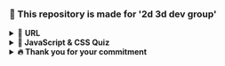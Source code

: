 ### 🌿 This repository is made for '2d 3d dev group'

<details>
<summary>🎁 <b>URL</b></summary>

|No.|URL                                                                                                                                                                                               |TAG                                                    |Note                             |
|---|--------------------------------------------------------------------------------------------------------------------------------------------------------------------------------------------------|-------------------------------------------------------|---------------------------------|
|1  |https://codesandbox.io/s/bdctv                                                                                                                                                                    |Threejs,r3f,Reactjs,WebGL                              |                                 |
|2  |https://spite.github.io/codevember-2021/                                                                                                                                                          |Threejs,Example sites,Creative coding,WebGL            |                                 |
|3  |https://virtualexpodubai.com                                                                                                                                                                      |Map,Shader,Example sites,WebGL                         |                                 |
|4  |https://www.instagram.com/p/CUh2UamgPBz                                                                                                                                                           |                                                       |                                 |
|5  |https://www.instagram.com/bentonjohn/p/CVDy2hLKRok                                                                                                                                                |                                                       |                                 |
|6  |https://github.com/chokcoco/iCSS                                                                                                                                                                  |CSS                                                    |                                 |
|7  |https://cineshader.com/                                                                                                                                                                           |GLSL,Shader,WebGL                                      |                                 |
|8  |https://matrix.spline.design/?s=09                                                                                                                                                                |Threejs,Creative coding,WebGL,Tool                     |                                 |
|9  |https://kr.ncsoft.com/kr/index.do                                                                                                                                                                 |Example sites,WebGL                                    |                                 |
|10 |https://dev.to/maniflames/pointcloud-effect-in-three-js-3eic                                                                                                                                      |GLSL,GLTF,Threejs,Lecture & Article,WebGL              |                                 |
|11 |https://lab.julienverneaut.com/matcap-editor/?s=09                                                                                                                                                |Shader,Threejs,r3f,Reactjs,Tool                        |                                 |
|12 |https://github.com/jverneaut/laboratoire                                                                                                                                                          |Lecture & Article,Example sites,WebGL                  |                                 |
|13 |https://exhibition39.snuaaa.net                                                                                                                                                                   |Example sites,WebGL                                    |                                 |
|14 |https://bugzilla.mozilla.org/show_bug.cgi?id=1702924&s=09                                                                                                                                         |CSS                                                    |                                 |
|15 |https://ishadeed.com/article/defensive-css/?s=09                                                                                                                                                  |CSS,Lecture & Article                                  |                                 |
|16 |https://codesandbox.io/u/drcmda                                                                                                                                                                   |GLTF,Threejs,r3f,Reactjs,Example sites,WebGL           |                                 |
|18 |https://github.com/tldraw/tldraw                                                                                                                                                                  |Library,Reactjs                                        |                                 |
|19 |https://twitter.com/seflless/status/1463710140687949826                                                                                                                                           |Tool                                                   |                                 |
|20 |https://youtu.be/A4wchK34tnU                                                                                                                                                                      |Tool                                                   |                                 |
|21 |https://youtu.be/0Bm8CjpdsAY                                                                                                                                                                      |GLSL,Shader,WebGL,OpenGL,Tool                          |                                 |
|22 |https://github.com/jagracar/webgl-shader-examples                                                                                                                                                 |GLTF,Shader,Threejs,Example sites,WebGL                |                                 |
|23 |https://webgl-shaders.com/                                                                                                                                                                        |GLTF,Shader,Threejs,Example sites,WebGL                |                                 |
|24 |https://codepen.io/motionharvest/pen/WNQYJyM                                                                                                                                                      |Shader,Threejs,Example sites,Creative coding,WebGL,GSAP|                                 |
|25 |https://www.bluemarinefoundation.com/the-sea-we-breathe/?s=09                                                                                                                                     |Example sites,WebGL                                    |                                 |
|26 |https://css-tricks.com/the-power-and-fun-of-scope-with.../                                                                                                                                        |CSS,Lecture & Article                                  |                                 |
|27 |https://mockrocket.io/?s=09                                                                                                                                                                       |WebGL,Tool                                             |                                 |
|28 |https://codesandbox.io/embed/magic-mirror-ddk57?codemirror=1                                                                                                                                      |GLTF,Threejs,r3f,WebGL                                 |                                 |
|29 |https://codesandbox.io/s/mixing-html-and-webgl-w-occlusion-9keg6                                                                                                                                  |Threejs,r3f,Reactjs,WebGL                              |                                 |
|30 |https://www.etsy.com/shop/vizcart                                                                                                                                                                 |Map                                                    |                                 |
|31 |https://www.instagram.com/p/CJ_NUs_lGpJ                                                                                                                                                           |Map,Reactjs,Data Visualization,d3.js                   |                                 |
|32 |https://github.com/NikLever/GLSLfromScratch                                                                                                                                                       |GLSL                                                   |                                 |
|34 |https://github.com/hwan-ajou/webgl-1.0                                                                                                                                                            |Lecture & Article,WebGL                                |                                 |
|35 |https://tympanus.net/codrops/                                                                                                                                                                     |Threejs,CSS,Lecture & Article,WebGL                    |                                 |
|36 |https://github.com/codrops                                                                                                                                                                        |Threejs,CSS,WebGL                                      |                                 |
|37 |https://creativeprojects.vercel.app/                                                                                                                                                              |Threejs,Lecture & Article,Creative coding,WebGL        |                                 |
|38 |https://github.com/javusScriptus/creativeprojects                                                                                                                                                 |Threejs,Creative coding,WebGL                          |                                 |
|39 |https://www.domestika.org/en/courses/2729-creative-coding-making-visuals-with-javascript                                                                                                          |Lecture & Article,Creative coding                      |                                 |
|40 |https://pendereckisgarden.pl/en                                                                                                                                                                   |Example sites,WebGL                                    |                                 |
|41 |https://www.awwwards.com/pendereckis-garden-by-huncwot.html                                                                                                                                       |Lecture & Article,WebGL                                |                                 |
|42 |https://thearchives.manoloblahnik.com                                                                                                                                                             |Threejs,Example sites,WebGL                            |                                 |
|43 |https://godly.website/websites/webgl                                                                                                                                                              |Example sites,WebGL                                    |                                 |
|44 |https://godly.website/                                                                                                                                                                            |Example sites,WebGL                                    |                                 |
|45 |https://threejs.org/                                                                                                                                                                              |Threejs                                                |                                 |
|46 |https://greensock.com/showcase/                                                                                                                                                                   |GSAP                                                   |                                 |
|47 |https://www.awwwards.com/                                                                                                                                                                         |Lecture & Article,Example sites,WebGL                  |                                 |
|50 |https://www.framer.com/docs/layoutcamera/?s=09                                                                                                                                                    |Framer                                                 |                                 |
|51 |https://codesandbox.io/s/framer-motion-3d-layoutorthographiccamera-txys2?from-embed                                                                                                               |Reactjs,Framer                                         |50번 예제                           |
|52 |https://github.com/shuding/cobe                                                                                                                                                                   |Library,WebGL                                          |WebGL based globe library        |
|53 |https://openprocessing.org/crayon/                                                                                                                                                                |Example sites,Creative coding                          |NFT Market                       |
|54 |https://opensea.io/collection/crayon-codes-v1                                                                                                                                                     |Example sites,Creative coding                          |NFT Market                       |
|55 |https://rarible.com/                                                                                                                                                                              |Example sites                                          |NFT Market                       |
|56 |https://2021.stateofcss.com/en-us/                                                                                                                                                                |CSS,Lecture & Article                                  |                                 |
|57 |https://github.com/Sean-Bradley/Three.js-TypeScript-Boilerplate                                                                                                                                   |Library,Threejs                                        |                                 |
|59 |https://threejs-journey.com/?s=09                                                                                                                                                                 |Threejs,Lecture & Article                              |                                 |
|60 |https://greensock.com/3-9                                                                                                                                                                         |Library,GSAP                                           |                                 |
|61 |https://github.com/greensock/GSAP/releases/tag/3.9.0                                                                                                                                              |Library,GSAP                                           |                                 |
|62 |https://github.com/chokcoco/iCSS/issues/109                                                                                                                                                       |CSS                                                    |                                 |
|64 |https://developer.mozilla.org/en-US/docs/Web/CSS/@property                                                                                                                                        |CSS                                                    |                                 |
|65 |https://dmnsgn.github.io/codevember-2017/26.html                                                                                                                                                  |Threejs,Example sites                                  |                                 |
|66 |http://felixpalmer.github.io/lod-terrain/                                                                                                                                                         |Map,Example sites,WebGL                                |                                 |
|67 |https://avin.github.io/sketches/091_snow_forest.html                                                                                                                                              |Threejs,Example sites                                  |                                 |
|68 |https://ironvelvet.studio/works                                                                                                                                                                   |Threejs,Vue                                            |                                 |
|69 |https://codepen.io/zachernuk/full/oNGWZgG?s=09                                                                                                                                                    |Threejs,WebGL                                          |                                 |
|70 |https://twitter.com/brdrck/status/1471926235274096648?s=20                                                                                                                                        |Figma                                                  |                                 |
|71 |https://www.fileviewpro.com/ko/file-extension-glb/                                                                                                                                                |                                                       |                                 |
|72 |https://bayazuma.github.io/grasswind/                                                                                                                                                             |Threejs,Example sites                                  |                                 |
|73 |https://github.com/bayazuma/grasswind                                                                                                                                                             |Threejs                                                |                                 |
|74 |https://primavistatexture.com/                                                                                                                                                                    |Threejs,Example sites,WebGL                            |                                 |
|75 |https://www.patterns.dev/                                                                                                                                                                         |Lecture & Article                                      |                                 |
|76 |https://github.com/lydiahallie/javascript-questions                                                                                                                                               |Lecture & Article                                      |                                 |
|77 |https://codepen.io/pehaa/pen/KKXMKMN                                                                                                                                                              |Threejs                                                |                                 |
|78 |https://github.com/kekkorider/threejs-audio-reactive-visual                                                                                                                                       |Threejs                                                |                                 |
|79 |https://codepen.io/Nekto/pen/vYeJQMX                                                                                                                                                              |GSAP                                                   |                                 |
|80 |https://gallery.mediciism.com                                                                                                                                                                     |Threejs,WebGL                                          |                                 |
|82 |https://github.com/Resten1497/christmas_tree/tree/master/js                                                                                                                                       |Creative coding                                        |                                 |
|83 |https://boytchev.github.io/etudes/webgl/freezing-cube.html                                                                                                                                        |Threejs,Example sites                                  |                                 |
|84 |https://boytchev.github.io/etudes/                                                                                                                                                                |Lecture & Article                                      |                                 |
|85 |https://github.com/boytchev/etudes                                                                                                                                                                |Threejs,WebGL                                          |                                 |
|87 |https://github.com/oframe/ogl                                                                                                                                                                     |Library                                                |                                 |
|88 |https://css-tricks.com/grainy-gradients/                                                                                                                                                          |CSS                                                    |                                 |
|89 |https://youtu.be/qrGHs4d0yt0                                                                                                                                                                      |Lecture & Article                                      |                                 |
|90 |https://codepen.io/DavidJAldred/pen/pVbQBJ                                                                                                                                                        |CSS                                                    |                                 |
|91 |https://developer.mozilla.org/ko/docs/Web/CSS/background                                                                                                                                          |CSS,Lecture & Article                                  |                                 |
|92 |https://yeun.github.io/open-color/ingredients.html                                                                                                                                                |Library,CSS                                            |                                 |
|93 |https://colorhunt.co/                                                                                                                                                                             |CSS                                                    |                                 |
|94 |https://paletton.com                                                                                                                                                                              |CSS                                                    |                                 |
|95 |https://colors.muz.li/                                                                                                                                                                            |CSS                                                    |                                 |
|96 |https://maketintsandshades.com                                                                                                                                                                    |CSS                                                    |                                 |
|97 |https://omatsuri.app/color-shades-generator                                                                                                                                                       |CSS                                                    |                                 |
|98 |https://www.bram.us/2021/12/27/css-in-2022                                                                                                                                                        |CSS,Lecture & Article                                  |                                 |
|99 |https://developer.mozilla.org/en-US/docs/Web/SVG/Element/feTurbulence                                                                                                                             |CSS                                                    |                                 |
|100|https://codesandbox.io/s/simple-christmas-tree-c6jjj?file=%2Findex.html                                                                                                                           |CSS                                                    |                                 |
|101|https://youtu.be/x009wWOVB6M                                                                                                                                                                      |Example sites                                          |                                 |
|102|https://refactoring.guru                                                                                                                                                                          |Lecture & Article                                      |                                 |
|103|https://threejs.org/docs                                                                                                                                                                          |Threejs                                                |                                 |
|104|https://threejs.org/examples/webgl_loader_3dm.html                                                                                                                                                |Threejs,Example sites                                  |                                 |
|105|https://www.figma.com/community/file/834210307944210537                                                                                                                                           |Figma                                                  |                                 |
|106|https://jsfiddle.net/Avantgarde95/2q1ofgpn                                                                                                                                                        |CSS                                                    |                                 |
|107|https://github.com/lume/lume                                                                                                                                                                      |Library,WebGL                                          |                                 |
|108|https://redcamel.github.io/RedGL2/example/index.html                                                                                                                                              |Library,WebGL                                          |                                 |
|109|https://github.com/redcamel/RedGL2                                                                                                                                                                |Library,WebGL                                          |                                 |
|110|https://present.do/presentations/61346fa35b179c0da746536a                                                                                                                                         |Lecture & Article,metal                                |                                 |
|111|https://www.youtube.com/watch?v=mB9d5RDNryw                                                                                                                                                       |Lecture & Article,metal                                |                                 |
|112|https://simulacroix.github.io/dithering                                                                                                                                                           |Library,Example sites                                  |                                 |
|113|https://www.npmjs.com/package/korat                                                                                                                                                               |Library                                                |                                 |
|114|https://github.com/arwes/arwes                                                                                                                                                                    |Library                                                |                                 |
|115|https://brunch.co.kr/@99-life/2                                                                                                                                                                   |CSS                                                    |                                 |
|116|https://www.notion.so/CSS-ce833773a8174100993856d9ca5cd58f                                                                                                                                        |CSS                                                    |                                 |
|117|https://www.npmjs.com/package/3d-force-graph                                                                                                                                                      |Library,WebGL                                          |                                 |
|118|https://github.com/hiloteam/Hilo3d                                                                                                                                                                |GLTF,Library,WebGL,Tool                                |                                 |
|119|https://codesandbox.io/s/mixing-html-and-webgl-w-occlusion-9keg6                                                                                                                                  |Library,Threejs,r3f,Reactjs,Example sites              |                                 |
|120|https://codesandbox.io/s/magic-mirror-ddk57                                                                                                                                                       |Library,Threejs,r3f,Reactjs,Example sites              |                                 |
|121|https://youtu.be/XGfMB76U5ts                                                                                                                                                                      |                                                       |Optical Illusion - 2d is magic 3d|
|122|https://www.shadertoy.com/view/Xty3zd                                                                                                                                                             |Shader                                                 |                                 |
|123|https://docs.pmnd.rs/react-three-fiber/getting-started/examples                                                                                                                                   |r3f,Reactjs,Example sites                              |                                 |
|124|https://drei.pmnd.rs/?path=%2Fstory%2Fperformance-adaptive--adaptive-scene-st                                                                                                                     |GLTF,Library,Threejs,r3f,Reactjs,Example sites         |                                 |
|125|https://codesandbox.io/embed/motion-one-morph-svg-paths-qldsz?file=%2Fsrc%2Findex.js&codemirror=1                                                                                                 |Library,Example sites                                  |                                 |
|126|https://observablehq.com/@acidsound/monofireworks                                                                                                                                                 |Shader,Example sites,WebGL                             |                                 |
|127|https://observablehq.com/@vezwork/webgl2-shader                                                                                                                                                   |Shader,WebGL                                           |                                 |
|128|https://nivo.rocks/network/canvas/                                                                                                                                                                |Library,Data Visualization                             |                                 |
|129|https://bl.ocks.org/mbostock/950642                                                                                                                                                               |Library,Example sites,Data Visualization,d3.js         |                                 |
|131|https://nivo.rocks/storybook/?path=/docs/networkcanvas--custom-node-renderer                                                                                                                      |Library,Data Visualization                             |nivo                             |
|132|https://www.loewe.com/int/en/stories-projects/loewe-spirited-away-harajuku-popup.html                                                                                                             |Creative coding                                        |                                 |
|133|https://www.smashingmagazine.com/2022/01/css-radial-conic-gradient/                                                                                                                               |CSS,Lecture & Article                                  |                                 |
|134|https://developer.mozilla.org/en-US/docs/Web/JavaScript/Reference/Global_Objects/Math/random                                                                                                      |Lecture & Article                                      |                                 |
|135|https://www.desmos.com/calculator?lang=ko                                                                                                                                                         |Tool                                                   |                                 |
|136|https://github.com/Asabeneh/30-Days-Of-JavaScript                                                                                                                                                 |Lecture & Article                                      |                                 |
|137|https://github.com/yjs03057/33-js-concepts                                                                                                                                                        |Lecture & Article                                      |                                 |
|138|https://github.com/trekhleb/javascript-algorithms                                                                                                                                                 |Lecture & Article                                      |                                 |
|139|https://github.com/mgechev/javascript-algorithms                                                                                                                                                  |Lecture & Article                                      |                                 |
|140|https://github.com/humanwhocodes/computer-science-in-javascript                                                                                                                                   |Lecture & Article                                      |                                 |
|141|https://github.com/kim-taewoo/threejs_journey/blob/master/09-geometries-final/src/script.js                                                                                                       |Threejs                                                |                                 |
|142|https://brunosimon.notion.site/brunosimon/Resources-Learning-45cacca08e884d0f9c4cf59d0d9b8d72                                                                                                     |Lecture & Article,Creative coding                      |                                 |
|143|https://www.youtube.com/watch?v=FJ44qmE5odc                                                                                                                                                       |Lecture & Article,SVG                                  |                                 |
|144|https://2020.feconf.kr/                                                                                                                                                                           |Reactjs,Creative coding                                |                                 |
|145|https://www.instagram.com/rrnwnsgl/?hl=ko                                                                                                                                                         |Lecture & Article                                      |                                 |
|146|https://uxplus.dev/noisy-grid/                                                                                                                                                                    |Reactjs,WebGL                                          |                                 |
|148|https://github.com/kim-taewoo/threejs_journey/blob/master/06-animations/src/script.js                                                                                                             |Threejs,Lecture & Article                              |                                 |
|149|https://www.youtube.com/watch?v=-ybVWOHVDyA                                                                                                                                                       |Lecture & Article                                      |                                 |
|150|https://velog.io/@teo/css-history-1                                                                                                                                                               |CSS,Lecture & Article                                  |                                 |
|151|https://github.com/ManzDev/frontend-evolution                                                                                                                                                     |Lecture & Article                                      |                                 |
|152|https://www.easylogic.studio                                                                                                                                                                      |Library,Tool                                           |                                 |
|153|https://github.com/kim-taewoo/threejs_journey                                                                                                                                                     |Threejs,Lecture & Article                              |                                 |
|154|https://m.blog.naver.com/ycpiglet/222616179132                                                                                                                                                    |Lecture & Article                                      |                                 |
|156|https://3dtextures.me/2019/04/16/door-wood-001/                                                                                                                                                   |Resource                                               |                                 |
|157|https://threejs.org/docs/#api/en/constants/Textures                                                                                                                                               |Library,Threejs                                        |                                 |
|158|https://en.wikipedia.org/wiki/Moir%C3%A9_pattern                                                                                                                                                  |Lecture & Article                                      |                                 |
|159|https://threejs.org/docs/?q=mate#api/en/constants/Materials                                                                                                                                       |Threejs                                                |                                 |
|160|https://github.com/nidorx/matcaps                                                                                                                                                                 |Library                                                |                                 |
|161|https://www.ilithya.rocks/                                                                                                                                                                        |WebGL                                                  |                                 |
|162|https://github.com/PacktPublishing/CSS---The-Complete-Guide-incl.-Flexbox-Grid-and-Sass-                                                                                                          |CSS,SCSS,Lecture & Article                             |                                 |
|163|https://www.zoomkoding.com/3d-book/                                                                                                                                                               |Threejs,Lecture & Article                              |                                 |
|164|https://github.com/zoomkoding/3d-book                                                                                                                                                             |Threejs,Lecture & Article                              |                                 |
|165|https://zoomkoding.github.io/3d-book/                                                                                                                                                             |Threejs,Lecture & Article                              |                                 |
|166|https://lab.mango.astanusic.dev/                                                                                                                                                                  |                                                       |                                 |
|167|https://nvlabs.github.io/instant-ngp/                                                                                                                                                             |                                                       |                                 |
|168|https://github.com/aleksei-berezkin/guess-css                                                                                                                                                     |CSS,Lecture & Article                                  |                                 |
|169|https://www.guess-css.app/                                                                                                                                                                        |CSS,Lecture & Article                                  |                                 |
|170|https://velog.io/@soonmac/%ED%86%A0%EC%9D%B4-%ED%94%84%EB%A1%9C%EC%A0%9D%ED%8A%B8-%EB%82%98%EB%A7%8C%EC%9D%98-%EB%B0%B1%EC%8B%A0-%EC%9D%B8%EC%A6%9D-%EC%B9%B4%EB%93%9C-%EB%A7%8C%EB%93%A4%EA%B8%B0|Lecture & Article,WebGL                                |                                 |
|171|https://tympanus.net/codrops/2022/01/12/pixel-distortion-effect-with-three-js                                                                                                                     |Threejs,Lecture & Article                              |                                 |
|172|https://github.com/caa1211/webOAcard                                                                                                                                                              |Threejs,WebGL                                          |                                 |
|173|https://blog.dalgu.app/dev/1                                                                                                                                                                      |Reactjs,WebGL                                          |                                 |
|174|https://codesandbox.io/embed/reflector-variant-forked-lx2h8                                                                                                                                       |Threejs,r3f,Example sites                              |                                 |
|175|https://www.smashingmagazine.com/2021/01/front-end-performance-2021-free-pdf-checklist                                                                                                            |Lecture & Article                                      |                                 |
|176|https://codepen.io/Mamboleoo/pen/qBPyqKg                                                                                                                                                          |Threejs,Example sites                                  |                                 |
|177|https://github.com/maxwellito/minimator                                                                                                                                                           |Tool                                                   |                                 |
|178|https://codepen.io/cobra_winfrey/full/GRMdwwG                                                                                                                                                     |SCSS                                                   |                                 |
|179|https://github.com/seek-oss/vanilla-extract                                                                                                                                                       |CSS                                                    |                                 |
|180|https://uxplus.dev/tickler/                                                                                                                                                                       |Creative coding,p5.js                                  |                                 |
|181|https://github.com/markshenouda/Solar-System                                                                                                                                                      |r3f                                                    |                                 |
|182|https://solar-system-r3f.netlify.app/                                                                                                                                                             |r3f,Example site                                       |                                 |
|183|https://youtu.be/0jHsq36_NTU                                                                                                                                                                      |Example site                                           |                                 |
|184|https://codesandbox.io/embed/use-p2-marble-run-9feis                                                                                                                                              |r3f,Physics                                            |                                 |
|185|https://github.com/schteppe/p2.js                                                                                                                                                                 |Library,Physics                                        |                                 |
|186|https://readyplayer.me/                                                                                                                                                                           |Example site                                           |                                 |
|187|https://www.mixamo.com/                                                                                                                                                                           |Tool                                                   |3D&AR tools from Adobe           |
|188|https://pangol.github.io/donate99/                                                                                                                                                                |Threejs,Example site                                   |                                 |
|189|https://medium.com/plotly/                                                                                                                                                                        |Library,Plotly & Dash                                  |                                 |
|190|https://medium.com/plotly/7-dash-apps-bringing-ai-ml-to-sports-analytics-cb6e7c993064                                                                                                             |Plotly & Dash                                          |                                 |
|192|https://www.fusioncharts.com/blog/best-python-data-visualization-libraries/                                                                                                                       |Library,Data Visualization                             |                                 |
|193|https://artsandculture.google.com/pocketgallery/IQUxrMnvNro2DQ                                                                                                                                    |Example sites,WebGL                                    |                                 |
|194|https://artsandculture.google.com/achievements                                                                                                                                                    |Example site                                           |                                 |
|195|https://github.com/AllThingsSmitty/css-protips                                                                                                                                                    |CSS                                                    |                                 |
|197|https://developer.mozilla.org/en-US/docs/Web/API/Canvas_API/Tutorial/Advanced_animations                                                                                                          |WebGL                                                  |                                 |
|198|https://le-voyage-azarien.art/                                                                                                                                                                    |Example site                                           |                                 |
|199|https://www.jendrikillner.com/post/graphics-programming-weekly-issue-216/                                                                                                                         |Lecture & Article                                      |                                 |
|200|https://www.vantajs.com/                                                                                                                                                                          |Library                                                |                                 |
|201|https://blenderesse.gumroad.com/                                                                                                                                                                  |Blender                                                |                                 |
|202|https://youtu.be/f50Vv-Lq20Qhttps://youtu.be/JAZIXt4IxsU                                                                                                                                          |Lecture & Article,Blender                              |                                 |
|203|https://twitter.com/Ray_T6L/status/1475084876298989570                                                                                                                                            |Blender                                                |                                 |
|204|https://twitter.com/bruno_simon/status/1474760410209345546                                                                                                                                        |Blender                                                |                                 |
|205|https://twitter.com/erindale_xyz/status/1474250246003773440                                                                                                                                       |Blender                                                |                                 |
|206|https://minitokyo3d.com/                                                                                                                                                                          |Map,Example site                                       |                                 |
|207|https://docs.mapbox.com/mapbox-gl-js/example/add-3d-model/                                                                                                                                        |Map,Threejs                                            |                                 |
|208|https://github.com/ameliemaia/teach-kids-to-code/blob/main/nodes/script.js                                                                                                                        |WebGL                                                  |                                 |
|209|https://css-tricks.com/cutting-inner-part-element-using-clip-path/                                                                                                                                |CSS,Lecture & Article                                  |                                 |
|210|https://codepen.io/thebabydino/pen/gORwReM                                                                                                                                                        |SCSS,Creative coding                                   |                                 |
|211|https://youtu.be/too5ALYrbfU                                                                                                                                                                      |SCSS,Lecture & Article,Creative coding                 |210번 강의                          |
|212|https://codepen.io/thebabydino/pen/ExWrbqj                                                                                                                                                        |SCSS,Creative coding                                   |                                 |
|213|https://youtu.be/MSPF-oHpehQ                                                                                                                                                                      |SCSS,Lecture & Article,Creative coding                 |212번 강의                          |
|214|https://youtube.com/c/anatudor                                                                                                                                                                    |CSS,Lecture & Article                                  |                                 |
|215|https://codepen.io/thebabydino                                                                                                                                                                    |CSS,Creative coding                                    |                                 |
|216|https://codepen.io/wfedev/full/rNGJzNY                                                                                                                                                            |CSS,Creative coding                                    |                                 |
|217|https://youtu.be/H2VkRewBFBM                                                                                                                                                                      |Example site                                           |                                 |
|218|https://www.magische-spiegelungen.de/                                                                                                                                                             |Example site                                           |                                 |
|219|https://china.circus-inc.com/                                                                                                                                                                     |Example site                                           |                                 |
|220|https://codepen.io/acidsound/pen/Epjwoj                                                                                                                                                           |d3.js                                                  |                                 |
|221|https://codepen.io/acidsound/pen/oMXGoY                                                                                                                                                           |SVG                                                    |                                 |
|222|https://codepen.io/jkantner/pen/dyZjWvG                                                                                                                                                           |Creative coding,SVG                                    |                                 |
|223|https://brunch.co.kr/@outlines/62                                                                                                                                                                 |Lecture & Article                                      |                                 |
|224|https://domenicobrz.github.io/webgl/projects/experiment1/                                                                                                                                         |Example site,WebGL                                     |                                 |
|225|https://realestate-neotix.vercel.app/                                                                                                                                                             |Example site                                           |                                 |
|226|http://bm.straightline.jp                                                                                                                                                                         |Example site                                           |                                 |
|227|https://bm.s5-style.com                                                                                                                                                                           |Example site                                           |                                 |
|228|https://www.freejapanesefont.com                                                                                                                                                                  |Example site,Font                                      |                                 |
|229|https://muuuuu.org                                                                                                                                                                                |Example site                                           |                                 |
|230|https://responsive-jp.com                                                                                                                                                                         |Example site                                           |                                 |
|231|https://www.webdesignclip.com                                                                                                                                                                     |Example site                                           |                                 |
|232|https://liginc.co.jp/416443                                                                                                                                                                       |Example site                                           |                                 |
|233|https://codesandbox.io/embed/object-clump-ssbdsw?codemirror=1                                                                                                                                     |r3f,Creative coding,Physics                            |                                 |
|234|https://www.artaucentregeneve.ch/fr-fr/artistes/ilana-winderick                                                                                                                                   |Example site                                           |                                 |
|235|https://www.hoverstat.es/features/marcd                                                                                                                                                           |Example site                                           |                                 |
|237|https://dev.to/robin_a_p/text-highlighting-using-html-and-css-19n6                                                                                                                                |CSS,Lecture & Article                                  |                                 |
|238|https://www.awwwards.com/websites/webgl/                                                                                                                                                          |Example site                                           |                                 |
|239|https://leonard.agency/                                                                                                                                                                           |Example site                                           |                                 |
|240|https://atelier.net/social-mobility/economic-opportunities-for-our-avatars                                                                                                                        |Example site                                           |                                 |
|241|https://showcase.pixotronics.com/                                                                                                                                                                 |Example site                                           |                                 |
|242|https://webdoli.tistory.com/100?category=1035858                                                                                                                                                  |Threejs,Lecture & Article                              |                                 |
|243|https://webdoli.tistory.com/category/%EC%9B%B9%EA%B0%9C%EB%B0%9C%20%EC%9E%90%EB%A3%8C%EC%8B%A4/three.js%20%ED%94%84%EB%A1%A0%ED%8A%B8%EA%B0%9C%EB%B0%9C%20Code                                    |Threejs,Lecture & Article                              |                                 |
|244|https://tympanus.net/codrops/2021/08/31/surface-sampling-in-three-js/                                                                                                                             |Threejs,Lecture & Article                              |                                 |
|245|https://avseoul.net/avseoul                                                                                                                                                                       |Example site,WebGL                                     |                                 |
|246|https://webgldev.github.io/threejs-journey                                                                                                                                                        |Threejs,Lecture & Article                              |                                 |
|247|https://github.com/webgldev/threejs-journey/blob/chapter/16_Shadows.md                                                                                                                            |Threejs,Lecture & Article                              |                                 |
|248|https://github.com/webgldev/threejs-journey/blob/chapter/20_Raycaster.md                                                                                                                          |Threejs,Lecture & Article                              |                                 |
|249|https://www.sketchup.com/ko                                                                                                                                                                       |WebGL,Tool                                             |                                 |
|250|https://clara.io/                                                                                                                                                                                 |WebGL,Tool                                             |                                 |
|251|https://github.com/mrdoob/three.js/pull/23508                                                                                                                                                     |Library,Threejs                                        |                                 |
|252|https://codepen.io/mdusmanansari/pen/bGYrmjY                                                                                                                                                      |CSS                                                    |                                 |
|254|https://ikeryou.jp/sketch/165/                                                                                                                                                                    |WebGL                                                  |                                 |
|255|https://codesandbox.io/embed/shoe-configurator-forked-2rztl7                                                                                                                                      |Threejs,r3f                                            |                                 |
|256|https://developer.mozilla.org/en-US/docs/Web/JavaScript/Reference/Global_Objects/Array/sort                                                                                                       |Lecture & Article                                      |                                 |
|257|https://underscorejs.org/                                                                                                                                                                         |Library                                                |                                 |
|258|https://github.com/potree/potree                                                                                                                                                                  |WebGL,Plotly & Dash                                    |                                 |
|259|https://23min.tistory.com/8                                                                                                                                                                       |Plotly & Dash                                          |                                 |
|260|https://codepen.io/Alca/pen/wjxLmK                                                                                                                                                                |WebGL,Plotly & Dash                                    |                                 |
|261|https://codepen.io/pehaa/pen/wvPgboY                                                                                                                                                              |WebGL                                                  |                                 |
|262|https://github.com/danielesteban/three-raymarcher                                                                                                                                                 |Threejs,WebGL                                          |                                 |
|263|https://developer.mozilla.org/en-US/docs/Web/JavaScript/Reference/Global_Objects/Array                                                                                                            |Lecture & Article                                      |                                 |
|264|https://github.com/webgldev/threejs-journey/blob/chapter/15_Lights.md                                                                                                                             |Threejs,Lecture & Article                              |                                 |
|265|https://robinpayot.com/                                                                                                                                                                           |Creative coding,Plotly & Dash                          |                                 |
|266|https://css-tricks.com/new-css-color-features-preview                                                                                                                                             |CSS,Lecture & Article                                  |                                 |
|267|https://kepler.gl/demo/nyctrips                                                                                                                                                                   |Map,Library                                            |                                 |
|268|https://deck.gl/examples/trips-layer/                                                                                                                                                             |Map,Library                                            |                                 |
|269|https://jackface.oopy.io/framer                                                                                                                                                                   |Library,WebGL                                          |                                 |
|270|https://github.com/sdl60660/river-runner                                                                                                                                                          |Map,WebGL                                              |                                 |
|271|https://river-runner-global.samlearner.com/                                                                                                                                                       |Map,WebGL                                              |                                 |
|272|https://comicss.art/                                                                                                                                                                              |CSS                                                    |                                 |
|273|https://lusion.co/                                                                                                                                                                                |CSS,WebGL                                              |                                 |
|274|https://www.awwwards.com/                                                                                                                                                                         |Example sites                                          |                                 |
|275|https://garden-eight.com/                                                                                                                                                                         |Example sites                                          |                                 |
|276|https://github.com/pmndrs/lamina                                                                                                                                                                  |Library,Threejs                                        |                                 |
|277|https://codesandbox.io/embed/basic-demo-forked-nvup4?codemirror=1                                                                                                                                 |Threejs,r3f                                            |                                 |
|278|https://codepen.io/amit_sheen/pen/LYORMgL                                                                                                                                                         |CSS,SCSS                                               |                                 |
|279|https://www.leemeichin.com/posts/yes-i-can-connect-to-a-db-in-css.html                                                                                                                            |CSS                                                    |                                 |
|280|https://velog.io/@dfgh1534/cmu-%EA%B7%B8%EB%9E%98%ED%94%BD%EC%8A%A4-%EA%B0%95%EC%9D%98-%EC%9A%94%EC%95%BD-lecture-04-drawing-a-triangle                                                           |Lecture & Article,WebGL,OpenGL                         |                                 |
|281|https://css-weekly.com/issue-487                                                                                                                                                                  |CSS                                                    |                                 |
|282|https://www.joshwcomeau.com/css/designing-shadows                                                                                                                                                 |CSS                                                    |                                 |
|283|https://www.figma.com/community/plugin/1068595505353552645/Beautiful-Shadows                                                                                                                      |CSS,Figma                                              |                                 |
|284|https://www.instagram.com/p/CYKtdfvvYsf/?utm_medium=copy_link                                                                                                                                     |p5.js                                                  |                                 |
|285|https://processing.org/                                                                                                                                                                           |Library,p5.js                                          |                                 |
|286|https://www.amazon.co.jp/dp/4802510128/ref=cm_sw_r_awdo_navT_g_MJCE1VBDXTQB292B5VM5                                                                                                               |Creative coding                                        |                                 |
|287|https://mitpress.mit.edu/books/code-creative-medium                                                                                                                                               |Creative coding                                        |                                 |
|288|https://slideshow.redgoose.me/watch/6190a6c72f238/                                                                                                                                                |CSS,Creative coding                                    |                                 |
|289|https://playcanvas.com/project/677410/overview/galleria                                                                                                                                           |WebGL,Tool                                             |                                 |
|290|https://playcanv.as/p/Dx2IVZ17/                                                                                                                                                                   |WebGL,Tool                                             |                                 |
|291|https://schteppe.github.io/cannon.js/                                                                                                                                                             |Library,Physics                                        |                                 |
|292|https://codesandbox.io/embed/ping-pong-with-valtio-wb25s                                                                                                                                          |GLTF,r3f,Reactjs                                       |                                 |
|293|https://www.instagram.com/p/CPYCs_FJOzK/?utm_source=ig_web_copy_link                                                                                                                              |Threejs,r3f,Reactjs,WebGL                              |                                 |
|294|https://threejs.org/docs/#api/en/lights/AmbientLight                                                                                                                                              |Threejs,Lecture & Article                              |                                 |
|295|https://tympanus.net/codrops/2022/01/19/animate-anything-along-an-svg-path                                                                                                                        |GSAP,SVG                                               |                                 |
|296|https://codepen.io/Nekto/pen/xxPwLPa                                                                                                                                                              |Threejs,SVG                                            |                                 |
|297|https://www.smashingmagazine.com/2022/03/new-css-features-2022/                                                                                                                                   |CSS,Lecture & Article                                  |                                 |
|298|https://www.inflearn.com/course/3d-%EC%9D%B8%ED%84%B0%EB%9E%99%ED%8B%B0%EB%B8%8C-%EC%9B%B9                                                                                                        |Threejs,Lecture & Article                              |                                 |
|299|https://morioh.com/p/6b934622b0f4?f=5e44c59998b8037d03aa8178                                                                                                                                      |Threejs,Reactjs,WebGL                                  |                                 |
|300|https://codesandbox.io/s/three-js-final-5phhd                                                                                                                                                     |Threejs,WebGL                                          |                                 |
|301|https://hacks.mozilla.org/2022/03/a-new-year-a-new-mdn/                                                                                                                                           |Lecture & Article                                      |                                 |
|302|https://developer.mozilla.org/ko/                                                                                                                                                                 |Lecture & Article                                      |                                 |
|303|https://css-tricks.com/when-to-avoid-css-text-decoration-shorthand/                                                                                                                               |CSS                                                    |                                 |
|304|https://observablehq.com/@shwldus3/03-3-bts                                                                                                                                                       |d3.js                                                  |                                 |
|305|https://surma.dev/things/webgpu/                                                                                                                                                                  |Lecture & Article,WebGL,Data Visualization             |                                 |
|306|https://www.freecodecamp.org/news/web-animation-performance-fundamentals/                                                                                                                         |CSS,Lecture & Article                                  |                                 |
|307|https://docs.pmnd.rs/react-three-fiber/getting-started/introduction                                                                                                                               |Threejs,Lecture & Article,WebGL                        |                                 |
|308|https://gallery.swell.ripple.com/                                                                                                                                                                 |Example sites,WebGL                                    |                                 |
|309|https://www.vw.com.mx/app/virtual-studio/                                                                                                                                                         |Example sites,WebGL                                    |                                 |
|310|https://www.blendernation.com/2022/03/10/blender-3-1-released-check-out-its-key-new-features/                                                                                                     |Lecture & Article,Blender                              |                                 |
|311|https://dev.to/nourdinedev/how-to-use-threejs-and-react-to-render-a-3d-model-of-your-self-4kkf                                                                                                    |Threejs,Lecture & Article,WebGL                        |                                 |
|312|https://chromestatus.com/feature/5703266176335872                                                                                                                                                 |CSS,Lecture & Article                                  |                                 |
|313|https://developer.mozilla.org/en-US/docs/Web/API/HTMLElement/inert                                                                                                                                |CSS,Lecture & Article                                  |                                 |
|314|https://market.pmnd.rs/                                                                                                                                                                           |GLSL,GLTF,Shader,Threejs,Reactjs,WebGL                 |                                 |
|315|https://freefrontend.com/html-figure-figcaption-css                                                                                                                                               |CSS,Lecture & Article                                  |                                 |
|316|https://tsh.io/blog/react-three-fiber                                                                                                                                                             |Threejs,Reactjs,Lecture & Article,WebGL                |                                 |
|317|https://shaderpark.com/                                                                                                                                                                           |Shader,WebGL                                           |                                 |
|318|https://s4ch1.hashnode.dev/how-to-create-pixel-art-with-css                                                                                                                                       |CSS,Lecture & Article                                  |                                 |
|319|https://itch.io/b/1316/bundle-for-ukraine                                                                                                                                                         |Example sites                                          |                                 |
|320|https://github.com/nemutas?tab=repositories                                                                                                                                                       |Threejs,Reactjs,WebGL                                  |                                 |
|321|https://threejs.org/docs/?q=%ED%9B%84%EC%B2%98%EB%A6%AC%20%EC%82%AC%EC%9A%A9%20%EB%B0%A9%EB%B2%95#manual/ko/introduction/How-to-use-post-processing                                               |Threejs,Reactjs,Lecture & Article                      |                                 |
|322|https://github.com/creativelifeform/three-nebula                                                                                                                                                  |Shader,Threejs,Reactjs,WebGL                           |                                 |
|323|https://three-nebula.org/                                                                                                                                                                         |Shader,Threejs,Reactjs,WebGL                           |                                 |
|324|https://cables.gl/                                                                                                                                                                                |Shader,WebGL                                           |                                 |
|325|https://css-tricks.com/optimizing-svg-patterns                                                                                                                                                    |SVG                                                    |                                 |
|326|https://codesandbox.io/s/kpuxe?file=%2Fsrc%2FApp.js                                                                                                                                               |Threejs,Reactjs,WebGL                                  |                                 |
|327|https://nodetoy.co/                                                                                                                                                                               |Shader,WebGL                                           |                                 |
|328|https://topologyguides.com/                                                                                                                                                                       |Lecture & Article,Physics                              |                                 |
|329|https://drei.pmnd.rs/?path=/story/performance-adaptive--adaptive-scene-st                                                                                                                         |Threejs,Reactjs,WebGL                                  |                                 |
|330|https://codesandbox.io/s/bhwrn?file=%2Fsrc%2Findex.js                                                                                                                                             |GLSL,Shader,Threejs                                    |                                 |
|331|https://www.bloomberg.com/graphics/2022-wealth-carbon-emissions-inequality-powers-world-climate/                                                                                                  |Data Visualization                                     |                                 |
|332|https://html.spec.whatwg.org/                                                                                                                                                                     |Lecture & Article                                      |                                 |
|333|https://openprocessing.org/user/240456/                                                                                                                                                           |Shader,WebGL                                           |                                 |
|334|https://art.hellodave.co/                                                                                                                                                                         |                                                       |                                 |
|335|https://chrome.google.com/webstore/detail/p5js-editor-flipper/helambaokfdbmagiklpikpbhkkjkjblc                                                                                                    |WebGL                                                  |                                 |
|336|https://docs.pmnd.rs/react-three-fiber/tutorials/v8-migration-guide                                                                                                                               |Threejs,Reactjs,WebGL                                  |                                 |
|337|https://github.com/ikeryou/sketch194                                                                                                                                                              |                                                       |                                 |
|338|https://github.com/dion-hoo                                                                                                                                                                       |Threejs,Lecture & Article,Creative coding,WebGL        |                                 |
|339|https://www.geeksforgeeks.org/p5-js-introduction                                                                                                                                                  |p5.js                                                  |                                 |
|340|https://stackdiary.com/css-math-functions/                                                                                                                                                        |CSS                                                    |                                 |


</details>


<details>
<summary><b>📙 JavaScript & CSS  Quiz</b></summary>

```js
let nums = [5, 10, 20]
let sum = nums[1] + nums.sort()[1]
console.log(sum)

> 1위) 20
> 2위) 30

// 문제 정답을 해석해주신 내용 (지환님, 보나님)
// 정답은 30일텐데요, 이유는 nums.sort() 의 결과가 [10, 20, 5] 일 것이기 때문입니다. 그렇게 되는 이유는 https://developer.mozilla.org/en-US/docs/Web/JavaScript/Reference/Global_Objects/Array/sort 에 나와있는 것처럼, sort에 함수가 없을 때는 숫자를 문자열로 바꿔서 비교하는데이때는 10, 20이 5보다 앞서기 때문이라고 합니다.
// sort에 내 의도에 알맞는 콜백을 잘 넘겨주는 것도 좋은 방법일 것 같습니다!
// 다음과 같은 라이브러리를 애용하시는걸 추천드려욤 https://underscorejs.org/
```

```js
const numbers = [1, 2, 3];
numbers[10] = 11;
console.log(numbers);

> 1위) 3번 [1, 2, 3, 7 x empty, 11]
> 2위) 1번 [1, 2, 3, 7 x null, 11]
0표 2번 [1, 2, 3, 11]
0표 4번 SyntaxError

// 문제 정답을 해석해주신 내용 (준우님)
// JavaScript의 array에서는 length를 넘어서는 index를 통해 새로운 값을 추가할 때 일반적인 언어들처럼 오류를 발생시키는 것이 아니라, 해당 array의 length 속성을 그에 맞게 변경하고 값을 추가하게 됩니다.
// 위의 예시는 length가 3인 array [1,2,3]에 index가 10인 위치에 값을 추가하는 경우인데, 추가 하는 순간 array의 length가 11로 변경되고 해당 index에 값을 추가하여 array [1,2,3, ..., 11]을 만들어낸 상황이라고 보시면 됩니다.
// 그런데 여기서 길이가 3인 array가 11로 늘어났으니 늘어나면서 생긴 빈 공간이 있을텐데, 실제로 array는 [1,2,3,,,,,,,,11]의 형태이지만 "비어 있음"을 나타내기 위해 empty로 표시되고 연속된 7개의 empty이기 떄문에 empty × 7 로 나타나게 됩니다 🙂
// 아래의 링크에서 JavaScript Array의 length에 대한 부분을 참고해보시면 도움이 될 것 같습니다!
// https://developer.mozilla.org/en-US/docs/Web/JavaScript/Reference/Global_Objects/Array
```


```js
for (var i = 0; i < 3; i++) {
 setTimeout(() => console.log(i), 1);
}
for (let i = 0; i < 3; i++) {
 setTimeout(() => console.log(i), 1);
}

> 1위) C. 3 3 3 and 0 1 2
> 2위) A. 0 1 2 and 0 1 2
0표 B. 0 1 2 and 3 3 3

// 문제 정답을 해석해주신 내용 (보나님, 재호님)
// 3,3,3 그리고 0,1,2 예용. var은 scope에 안전하지 않아서 입니다.
// let 이 나오기 전엔 scope에 가두기 위해 IIFE로 무기명 함수에 인자를 넘겨서 즉시 만들어 버리는 방법을 사용하곤 했어요. 이젠 쓸일이 없겠지만 걍 이런 것도 있었다는 의미에서 첨부합니다. xD
for (var i = 0; i < 3; i++)
(function(i) {
setTimeout(() => console.log(i), 1);
})(i)
```


```css
/* 선호하는 클래스명 */

> 1위) .contact-form > .heading
> 2위) .contact-form__heading
> 3위) .contactForm__heading
> 4위) .contactFormHeading
0표 .ContactForm-Heading
0표 .ContactFormHeading
```

```css
/* 요소를 중앙으로 맞추는 방법 (Classic CSS, CSS Grid, Flexbox) */
position: absolute; top: 50%; left: 50%; transform: translate(-50%, -50%);
display: grid; place-items: center;
display: flex; align-items: center; justify-content: center;
```

</details>

<details>
<summary><b>🔥 Thank you for your commitment</b></summary>

> 이 리포는 복습과 자료 찾기용입니다.  
> 같이 공부하시는 분들께서 댓글이나 포스팅으로 공유해주신 자료와 제가 공유한 자료입니다.  
> 자료는 매월 말에 업데이트됩니다. 감사합니다.
>  
>   
> 
> 김상훈, 김정규, 김태우, 리누, 박진호, 박찬웅, 붉은거위, 사광호, 신동주, 오지환, 이기은, 이덕희, 이보나, 이서윤, 이원우, 이윤규, 김성우, 이재호, 이종우, 장성진, 장승빈, 박용, 조병승, 정용진, 정현우, 엄태성, 한연희, 황준우, 이선협, 류지환, Bora Violet Lee, Erin Lee, Hun-Min Park, Hyunseo Kang, Jang Seon Ho, Jeongho Ahn, JiHoon Lee, Seungmin Lee, JinGu Youn, Mac Kim, Min K. Yi, Noel Kim, park Chansung, Suho Lee, Yu Jin Yi

</details>